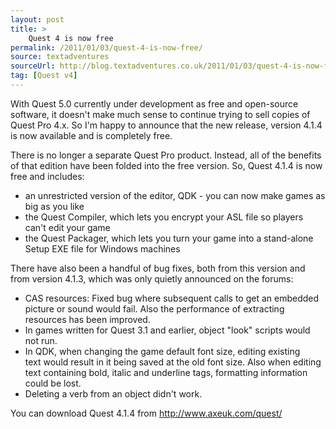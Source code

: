 ```yaml
---
layout: post
title: >
    Quest 4 is now free
permalink: /2011/01/03/quest-4-is-now-free/
source: textadventures
sourceUrl: http://blog.textadventures.co.uk/2011/01/03/quest-4-is-now-free/
tag: [Quest v4]
---
```

With Quest 5.0 currently under development as free and open-source software, it doesn't make much sense to continue trying to sell copies of Quest Pro 4.x. So I'm happy to announce that the new release, version 4.1.4 is now available and is completely free.

There is no longer a separate Quest Pro product. Instead, all of the benefits of that edition have been folded into the free version. So, Quest 4.1.4 is now free and includes:
<ul>
	<li>an unrestricted version of the editor, QDK - you can now make games as big as you like</li>
	<li>the Quest Compiler, which lets you encrypt your ASL file so players can't edit your game</li>
	<li>the Quest Packager, which lets you turn your game into a stand-alone Setup EXE file for Windows machines</li>
</ul>
There have also been a handful of bug fixes, both from this version and from version 4.1.3, which was only quietly announced on the forums:
<div id="_mcePaste">
<ul>
	<li>CAS resources: Fixed bug where subsequent calls to get an embedded picture or sound would fail. Also the performance of extracting resources has been improved.</li>
	<li>In games written for Quest 3.1 and earlier, object "look" scripts would not run.</li>
	<li>In QDK, when changing the game default font size, editing existing text would result in it being saved at the old font size. Also when editing text containing bold, italic and underline tags, formatting information could be lost.</li>
	<li>Deleting a verb from an object didn't work.</li>
</ul>
</div>
You can download Quest 4.1.4 from <a href="http://www.axeuk.com/quest/">http://www.axeuk.com/quest/</a>